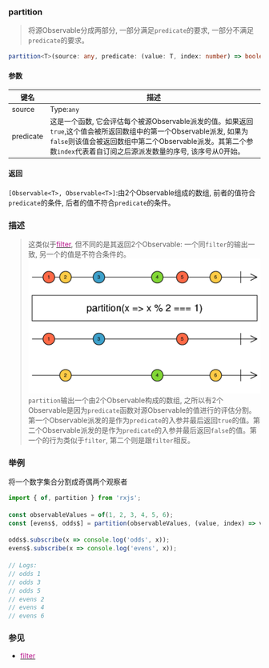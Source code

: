 ### partition <icon badge type='function'/> 
> 将源Observable分成两部分, 一部分满足`predicate`的要求, 一部分不满足`predicate`的要求。
```ts
partition<T>(source: any, predicate: (value: T, index: number) => boolean, thisArg?: any): [Observable<T>, Observable<T>]
```
#### 参数
| 键名 | 描述 |
| --- | --- |
| source | Type:`any` |
| predicate | 这是一个函数, 它会评估每个被源Observable派发的值。如果返回`true`,这个值会被所返回数组中的第一个Observable派发, 如果为`false`则该值会被返回数组中第二个Observable派发。其第二个参数`index`代表着自订阅之后源派发数量的序号, 该序号从0开始。
#### 返回
`[Observable<T>, Observable<T>]`:由2个Observable组成的数组, 前者的值符合`predicate`的条件, 后者的值不符合`predicate`的条件。
### 描述
> 这类似于[<font color=#B7178C>filter</font>](/doc/reference/index/filter.html), 但不同的是其返回2个Observable: 一个同`filter`的输出一致, 另一个的值是不符合条件的。
![An image](../images/partition.png)
`partition`输出一个由2个Observable构成的数组, 之所以有2个Observable是因为`predicate`函数对源Observable的值进行的评估分割。第一个Observable派发的是作为`predicate`的入参并最后返回`true`的值。第二个Observable派发的是作为`predicate`的入参并最后返回`false`的值。第一个的行为类似于`filter`, 第二个则是跟`filter`相反。
### 举例
将一个数字集合分割成奇偶两个观察者
```ts
import { of, partition } from 'rxjs';

const observableValues = of(1, 2, 3, 4, 5, 6);
const [evens$, odds$] = partition(observableValues, (value, index) => value % 2 === 0);

odds$.subscribe(x => console.log('odds', x));
evens$.subscribe(x => console.log('evens', x));

// Logs:
// odds 1
// odds 3
// odds 5
// evens 2
// evens 4
// evens 6
```
### 参见
* [<font color=#B7178C>filter</font>](/doc/reference/index/filter.html)
